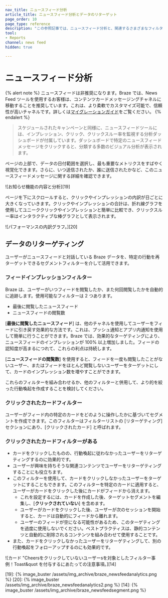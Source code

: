 ```yaml
---
nav_title: ニュースフィード分析
article_title: ニュースフィード分析とデータのリターゲット
page_order: 10
page_type: reference
description: "この参照記事では、ニュースフィード分析と、関連するさまざまなフィルターについて説明します。"
tool: 
- Reports
channel: news feed
hidden: true

---
```


# ニュースフィード分析

{% alert note %}
ニュースフィードは非推奨になります。Braze では、News Feed ツールを使用するお客様は、コンテンツカードメッセージングチャネルに移動することを推奨しています。これは、より柔軟でカスタマイズ可能で、信頼性が高いチャネルです。詳しくは[マイグレーションガイド]({{site.baseurl}}/user_guide/message_building_by_channel/content_cards/migrating_from_news_feed/)をご覧ください。
{% endalert %}

> スケジュールされたキャンペーンと同様に、ニュースフィードツールには、インプレッション、クリック、クリックスルー率を監視する分析ダッシュボードが付属しています。ダッシュボードで特定のニュースフィードメッセージをクリックすると、分類する多数のビジュアル分析が表示されます。 

ページの上部で、データの日付範囲を選択し、最も重要なメトリクスをすばやく視覚化できます。さらに、いつ送信されたか、誰に送信されたかなど、このニュースフィードメッセージに関する詳細を確認できます。

![お知らせ機能の内容と分析][19]

ページを下にスクロールすると、クリックやインプレッションの内訳が日ごとに大きくなっていきます。クリックやインプレッションの合計は、折れ線グラフを使用してユニーククリックやインプレッションと簡単に比較でき、クリックスルー率はインタラクティブな棒グラフとして表示されます。

![パフォーマンスの内訳グラフ。][20]

## データのリターゲティング

ユーザーがニュースフィードと対話している Braze データを、特定の行動を再ターゲットできるセグメントフィルターを介して活用できます。

### フィードインプレッションフィルター

Braze は、ユーザーがいつフィードを閲覧したか、また何回閲覧したかを自動的に追跡します。使用可能なフィルターは 2 つあります。

- 最後に閲覧したニュースフィード
- ニュースフィードの閲覧数

\[**最後に閲覧したニュースフィード**] は、他のチャネルを使用してユーザーをフィードに引き戻す効果的な方法です。これは、プッシュ通知とアプリ内通知を使用して簡単に行うことができます。Braze では、効果的なターゲティングにより、ニュースフィードのインプレッションが 100% 以上増加しました。フィードの認知度が高まるにつれて、これらの利点は持続します。

\[**ニュースフィードの閲覧数**] を使用すると、フィードを一度も閲覧したことがないユーザー、またはフィードをほとんど閲覧しないユーザーをターゲットにして、カードのインプレッション数を増やすことができます。

これらのフィルターを組み合わせるか、他のフィルターと併用して、より的を絞った行動喚起を作成することを検討してください。

### クリックされたカードフィルター

ユーザーがフィード内の特定のカードをどのように操作したかに基づいてセグメントを作成できます。このフィルターはフィルターリストの \[リターゲティング] セクションにあり、\[クリックされたカード] と呼ばれます。

### クリックされたカードフィルターがある

- カードをクリックしたものの、行動喚起に従わなかったユーザーをリターゲティングするのに効果的です。
- ユーザーが興味を持ちそうな関連コンテンツでユーザーをリターゲティングすることにも役立ちます。
- このフィルターを使用して、カードをクリックしなかったユーザーをターゲットにすることもできます。このフィルターを特定のカードに適用すると、ユーザーがカードをクリックした後にカードがフィードから消えます。
  - これを設定するには、カードを作成した後、ターゲットセグメントを編集し、\[**クリックされていない**] を含めます。
  - ユーザーがカードをクリックした後、ユーザーが次のセッションを開始すると、カードは自動的にフィードから離れます。
  - ユーザーのフィードが空になる可能性があるため、このターゲティングを過度に使用しないでください。ベストプラクティスは、静的コンテンツと自動的に削除されるコンテンツを組み合わせて使用​​することです。
- また、カードをクリックしなかったユーザーをリターゲティングして、別の行動喚起をフォローアップするのにも効果的です。

![カード "Cheersをクリックしていないユーザーsを対象としたフィルター事例！Toast&quot を付与するにあたっての注意事項。][14]


[19]: {% image_buster /assets/img_archive/braze_newsfeedanalytics.png %}
[20]: {% image_buster /assets/img_archive/braze_newsfeedanalytics2.png %}
[14]: {% image_buster /assets/img_archive/braze_newsfeedsegment.png %}
